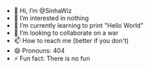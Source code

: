 - 👋 Hi, I’m @SinhaWiz
- 👀 I’m interested in nothing
- 🌱 I’m currently learning to print "Hello World"
- 💞️ I’m looking to collaborate on a war
- 📫 How to reach me  (better if you don't)
- 😄 Pronouns: 404
- ⚡ Fun fact: There is no fun

<!---
SinhaWiz/SinhaWiz is a ✨ special ✨ repository because its `README.md` (this file) appears on your GitHub profile.
You can click the Preview link to take a look at your changes.
--->

